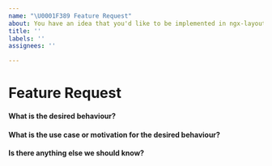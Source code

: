 ```yaml
---
name: "\U0001F389 Feature Request"
about: You have an idea that you'd like to be implemented in ngx-layout
title: ''
labels: ''
assignees: ''

---
```


# Feature Request

#### What is the desired behaviour?


#### What is the use case or motivation for the desired behaviour?


#### Is there anything else we should know?
